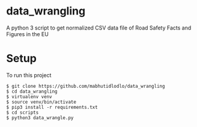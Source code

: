 # data_wrangling

A python 3 script to get normalized CSV data file of Road Safety Facts and Figures in the EU

# Setup
To run this project

```
$ git clone https://github.com/mabhutidlodlo/data_wrangling
$ cd data_wrangling
$ virtualenv venv
$ source venv/bin/activate
$ pip3 install -r requirements.txt 
$ cd scripts
$ python3 data_wrangle.py
